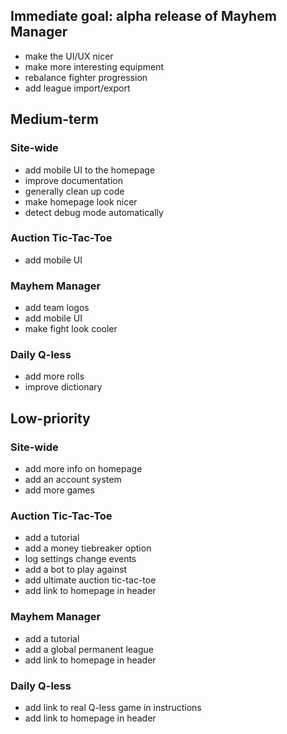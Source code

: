 ## Immediate goal: alpha release of Mayhem Manager
- make the UI/UX nicer
- make more interesting equipment
- rebalance fighter progression
- add league import/export

## Medium-term
### Site-wide
- add mobile UI to the homepage
- improve documentation
- generally clean up code
- make homepage look nicer
- detect debug mode automatically

### Auction Tic-Tac-Toe
- add mobile UI

### Mayhem Manager
- add team logos
- add mobile UI
- make fight look cooler

### Daily Q-less
- add more rolls
- improve dictionary

## Low-priority
### Site-wide
- add more info on homepage
- add an account system
- add more games

### Auction Tic-Tac-Toe
- add a tutorial
- add a money tiebreaker option
- log settings change events
- add a bot to play against
- add ultimate auction tic-tac-toe
- add link to homepage in header

### Mayhem Manager
- add a tutorial
- add a global permanent league
- add link to homepage in header

### Daily Q-less
- add link to real Q-less game in instructions
- add link to homepage in header